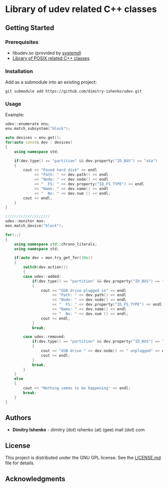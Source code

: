 # Library of udev related C++ classes

## Getting Started

### Prerequisites

* libudev.so (provided by [systemd](https://www.freedesktop.org/wiki/Software/systemd/))
* [Library of POSIX related C++ classes](https://github.com/dimitry-ishenko/posix)

### Installation

Add as a submodule into an existing project:
```
git submodule add https://github.com/dimitry-ishenko/udev.git
```

### Usage

Example:

```cpp
udev::enumerate enu;
enu.match_subsystem("block");

auto devices = enu.get();
for(auto const& dev : devices)
{
    using namespace std;

    if(dev.type() == "partition" && dev.property("ID_BUS") == "ata")
    {
        cout << "Found hard disk" << endl
             << "Path: " << dev.path() << endl
             << "Node: " << dev.node() << endl
             << "  FS: " << dev.property("ID_FS_TYPE") << endl
             << "Name: " << dev.name() << endl
             << "  No: " << dev.num () << endl;
        cout << endl;
    }
}

////////////////////
udev::monitor mon;
mon.match_device("block");

for(;;)
{
    using namespace std::chrono_literals;
    using namespace std;

    if(auto dev = mon.try_get_for(30s))
    {
        switch(dev.action())
        {
        case udev::added:
            if(dev.type() == "partition" && dev.property("ID_BUS") == "usb")
            {
                cout << "USB drive plugged in" << endl
                     << "Path: " << dev.path() << endl
                     << "Node: " << dev.node() << endl
                     << "  FS: " << dev.property("ID_FS_TYPE") << endl
                     << "Name: " << dev.name() << endl
                     << "  No: " << dev.num () << endl;
                cout << endl;
            }
            break;

        case udev::removed:
            if(dev.type() == "partition" && dev.property("ID_BUS") == "usb")
            {
                cout << "USB drive " << dev.node() << " unplugged" << endl;
                cout << endl;
            }
            break;
        }
    }
    else
    {
        cout << "Nothing seems to be happening" << endl;
        break;
    }
}
```

## Authors

* **Dimitry Ishenko** - dimitry (dot) ishenko (at) (gee) mail (dot) com

## License

This project is distributed under the GNU GPL license. See the
[LICENSE.md](LICENSE.md) file for details.

## Acknowledgments
